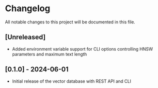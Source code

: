# Changelog

All notable changes to this project will be documented in this file.

## [Unreleased]
- Added environment variable support for CLI options controlling HNSW
  parameters and maximum text length

## [0.1.0] - 2024-06-01
- Initial release of the vector database with REST API and CLI
